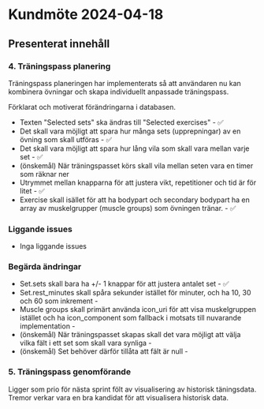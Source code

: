 # Kundmöte 2024-04-18

## Presenterat innehåll

### 4. Träningspass planering

Träningspass planeringen har implementerats så att användaren nu kan kombinera övningar och skapa individuellt anpassade träningspass.

Förklarat och motiverat förändringarna i databasen.

- Texten "Selected sets" ska ändras till "Selected exercises" - ✅
- Det skall vara möjligt att spara hur många sets (upprepningar) av en övning som skall utföras - ✅
- Det skall vara möjligt att spara hur lång vila som skall vara mellan varje set - ✅
- (önskemål) När träningspasset körs skall vila mellan seten vara en timer som räknar ner
- Utrymmet mellan knapparna för att justera vikt, repetitioner och tid är för litet - ✅
- Exercise skall isället för att ha bodypart och secondary bodypart ha en array av muskelgrupper (muscle groups) som övningen tränar. - ✅

### Liggande issues

- Inga liggande issues

### Begärda ändringar

- Set.sets skall bara ha +/- 1 knappar för att justera antalet set - ✅
- Set.rest_minutes skall spåra sekunder istället för minuter, och ha 10, 30 och 60 som inkrement -  
- Muscle groups skall primärt använda icon_uri för att visa muskelgruppen istället och ha icon_component som fallback i motsats till nuvarande implementation -
- (önskemål) När träningspasset skapas skall det vara möjligt att välja vilka fält i ett set som skall vara synliga -
- (önskemål) Set behöver därför tillåta att fält är null -  

### 5. Träningspass genomförande

Ligger som prio för nästa sprint fölt av visualisering av historisk täningsdata.
Tremor verkar vara en bra kandidat för att visualisera historisk data.

